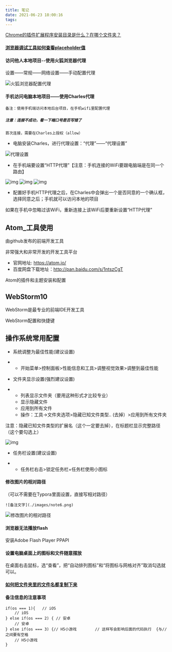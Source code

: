 ```yaml
---
title: 笔记
date: 2021-06-23 18:00:16
tags:
---
```


[Chrome的插件扩展程序安装目录是什么？在哪个文件夹？](https://blog.csdn.net/qq_34764577/article/details/81184628)

#### [浏览器调试工具如何查看placeholder值](https://blog.csdn.net/qq_36485978/article/details/97897798)

#### 访问他人本地项目--使用火狐浏览器代理

设置——常规——网络设置——手动配置代理

![火狐浏览器配置代理](https://raw.githubusercontent.com/winney07/Images/main/winney07.github.io/%E7%AC%94%E8%AE%B0/1.png)



#### 手机访问电脑本地项目——使用Charles代理

`备注：使用手机端访问本地后台项目，在手机wifi里配置代理`

##### `注意：连接不成功，看一下端口号是否写错了`

`首次连接，需要在Charles上授权（allow）`

- 电脑安装Charles，进行代理设置：“代理”——“代理设置”

![代理设置](https://raw.githubusercontent.com/winney07/Images/main/Note/Charles%E4%BB%A3%E7%90%86%E8%AE%BE%E7%BD%AE.png)

- 在手机端要设置“HTTP代理”【注意：手机连接的WiFi要跟电脑端是在同一个路由】

![img](https://raw.githubusercontent.com/winney07/Images/main/Note/%E5%BE%AE%E4%BF%A1%E5%9B%BE%E7%89%87_20210622185834.png) ![img](https://raw.githubusercontent.com/winney07/Images/main/Note/%E5%BE%AE%E4%BF%A1%E5%9B%BE%E7%89%87_202106221858341.png) ![img](https://raw.githubusercontent.com/winney07/Images/main/Note/%E5%BE%AE%E4%BF%A1%E5%9B%BE%E7%89%87_202106221858342.png)

- 配置好手机HTTP代理之后，在Charles中会弹出一个是否同意的一个确认框，选择同意之后；手机就可以访问本地的项目

如果在手机中忽略过该WiFi，重新连接上该WiFi后要重新设置“HTTP代理”

## Atom_工具使用

由github发布的前端开发工具

非常强大和非常开发的开发工具平台

- 官网地址: https://atom.io/
- 百度网盘下载地址：http://pan.baidu.com/s/1ntszCgT

Atom的插件和主题安装和配置



## WebStorm10

WebStorm是最专业的前端IDE开发工具

WebStorm配置和快捷键

## 操作系统常用配置

- 系统调整为最佳性能(建议设置)

- - 开始菜单>控制面板>性能信息和工具>调整视觉效果>调整到最佳性能

- 文件夹显示设置(强烈建议设置)

- - 列表显示文件夹（要用这种形式才比较专业）
  - 显示隐藏文件
  - 应用到所有文件
  - 操作：工具→文件夹选项>隐藏已知文件类型.. (去掉）>应用到所有文件夹

注意：隐藏已知文件类型的扩展名（这个一定要去掉），在标题栏显示完整路径（这个要勾选上）

![img](https://raw.githubusercontent.com/winney07/Images/main/winney07.github.io/%E7%AC%94%E8%AE%B0/2.png)



- 任务栏设置(建议设置)

- - 任务栏右击>锁定任务栏+任务栏使用小图标



#### 修改图片的相对路径

（可以不需要在Typora里面设置，直接写相对路径）

```
![备注文字](./images/note6.png)
```

![修改图片的相对路径](https://raw.githubusercontent.com/winney07/Images/main/winney07.github.io/%E7%AC%94%E8%AE%B0/3.png)

#### 浏览器无法播放flash 

安装Adobe Flash Player PPAPI

#### 设置电脑桌面上的图标和文件随意摆放

在桌面右击鼠标，选“查看”，把“自动排列图标”和“将图标与网格对齐”取消勾选就可以。

#### [如何把文件夹里的文件名都复制下来](https://jingyan.baidu.com/article/b24f6c82000491c7bfe5daff.html)



#### 备注信息的注意事项

```
if(os === 1){	// iOS
	// iOS
} else if(os === 2) { // 安卓
	// 安卓
} else if(os === 3) {// H5小游戏        // 这样写会影响后面的代码执行  {与//之间要有空格
	// H5小游戏
}
```

